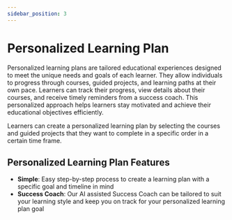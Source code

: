 ```yaml
---
sidebar_position: 3
---
```


# Personalized Learning Plan

Personalized learning plans are tailored educational experiences designed to meet the unique needs and goals of each learner. They allow individuals to progress through courses, guided projects, and learning paths at their own pace. Learners can track their progress, view details about their courses, and receive timely reminders from a success coach. This personalized approach helps learners stay motivated and achieve their educational objectives efficiently.

Learners can create a personalized learning plan by selecting the courses and guided projects that they want to complete in a specific order in a certain time frame.

## Personalized Learning Plan Features

- **Simple**: Easy step-by-step process to create a learning plan with a specific goal and timeline in mind
- **Success Coach**: Our AI assisted Success Coach can be tailored to suit your learning style and keep you on track for your personalized learning plan goal

